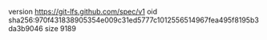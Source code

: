 version https://git-lfs.github.com/spec/v1
oid sha256:970f431838905354e009c31ed5777c1012556514967fea495f8195b3da3b9046
size 9189
